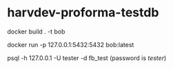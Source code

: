 # harvdev-proforma-testdb
docker build . -t bob

docker run -p 127.0.0.1:5432:5432 bob:latest


psql -h 127.0.0.1 -U tester -d fb_test  (password is *tester*)